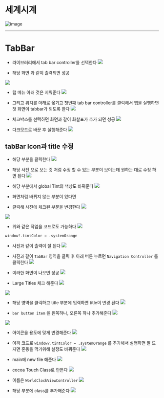 # 세계시계
![image](https://github.com/KuHell/AppleClock/assets/66454452/9efb64fc-d65d-4356-9504-1d8f706feba0)

---

# TabBar

- 라이브러리에서 tab bar controller를 선택한다
![](https://velog.velcdn.com/images/itkdgus489/post/b6872e7a-047a-4e71-934c-cc6f3748ee9c/image.png)


- 해당 화면 과 같이 출력되면 성공

![](https://velog.velcdn.com/images/itkdgus489/post/c59e241c-d4cd-455f-ac21-174e438bc7e7/image.png)


- 탭 메뉴 아래 것은 지워준다
![](https://velog.velcdn.com/images/itkdgus489/post/ca815470-95dc-4fb1-ad2d-b4ceeea98551/image.png)


- 그리고 위치를 아래로 옮기고 첫번째 tab bar controller를 클릭해서 앱을 실행하면 첫 화면이 tabbar가 되도록 한다
![](https://velog.velcdn.com/images/itkdgus489/post/05282d9d-1775-4c6a-8ffb-44b5aa8fca45/image.png)



- 체크박스를 선택하면 화면과 같이 화살표가 추가 되면 성공
![](https://velog.velcdn.com/images/itkdgus489/post/df35a2b6-5ab2-4a0f-8520-df7cc45a7843/image.png)


- 다크모드로 바꾼 후 실행해준다
![](https://velog.velcdn.com/images/itkdgus489/post/bc193298-a69d-4a7e-9e51-39de7caa7628/image.png)


## tabBar Icon과 title 수정

- 해당 부분을 클릭한다
![](https://velog.velcdn.com/images/itkdgus489/post/3838352c-12a7-4efd-9f4c-4e4eb3a56590/image.png)


- 해당 사진 으로 보는 것 처럼 수정 할 수 있는 부분이 보이는데 원하는 대로 수정 하면 된다
![](https://velog.velcdn.com/images/itkdgus489/post/03b8f2f4-97f6-4090-a1fc-965e589b3722/image.png)

- 해당 부분에서 global Tint의 색상도 바꿔준다
![](https://velog.velcdn.com/images/itkdgus489/post/3c5a3764-11a9-4a39-af25-2b89a2c20699/image.png)


- 화면처럼 바뀌지 않는 부분이 있다면
- 클릭해 사진에 체크된 부분을 변경한다
![](https://velog.velcdn.com/images/itkdgus489/post/1de0cdde-05cc-4ff6-a75d-f20dc9acfe0d/image.png)

![](https://velog.velcdn.com/images/itkdgus489/post/d33872c0-5ed6-4308-a917-638c029bf507/image.png)


- 위와 같은 작업을 코드로도 가능하다
![](https://velog.velcdn.com/images/itkdgus489/post/e342bce6-ecf5-4652-a3b7-39a05d5404b9/image.png)

```swift
window?.tintColor = .systemOrange
```

- 사진과 같이 출력이 잘 된다
![](https://velog.velcdn.com/images/itkdgus489/post/745ee39d-760e-4cb5-9e54-aa534d925bfe/image.png)


- 사진과 같이 `TabBar` 영역을 클릭 후 아래 버튼 누르면 `Navigation Controller` 를 클릭한다
![](https://velog.velcdn.com/images/itkdgus489/post/0910ec76-d32d-481a-87b5-31ee6656e08f/image.png)


- 이러한 화면이 나오면 성공
![](https://velog.velcdn.com/images/itkdgus489/post/f6721c95-9b6d-46af-9e72-9f9c4ba21016/image.png)


- Large Titles 체크 해준다
![](https://velog.velcdn.com/images/itkdgus489/post/18a37a67-2f9e-4c1b-bd54-1135eee4cebc/image.png)

![](https://velog.velcdn.com/images/itkdgus489/post/12e13be9-f256-4a65-b576-7c7ac95c6897/image.png)


- 해당 영역을 클릭하고 title 부분에 입력하면 title이 변경 된다
![](https://velog.velcdn.com/images/itkdgus489/post/9d1f966b-0370-483d-874c-4446742506bb/image.png)


- `bar button item` 을 왼쪽하나, 오른쪽 하나 추가해준다
![](https://velog.velcdn.com/images/itkdgus489/post/729cd1f6-0e46-43c9-9a94-4a9678ea553d/image.png)

![](https://velog.velcdn.com/images/itkdgus489/post/2d90bb60-4486-4a45-89ed-c71c5feee4ea/image.png)


- 아이콘을 용도에 맞게 변경해준다
![](https://velog.velcdn.com/images/itkdgus489/post/c6d2b438-e64f-4421-85af-68cda5bcbee7/image.png)

- 아까 코드로 `window?.tintColor = .systemOrange` 를 추가해서 실행하면 잘 뜨지면 혼동을 막기위해 설정도 바꿔준다
![](https://velog.velcdn.com/images/itkdgus489/post/d38842f0-980e-4674-aa64-b79932a641e8/image.png)


- main에 new file 해준다
![](https://velog.velcdn.com/images/itkdgus489/post/a07b8fd5-7663-4f84-b29c-50ba68dfeb68/image.png)

- cocoa Touch Class로 만든다
![](https://velog.velcdn.com/images/itkdgus489/post/61fc3b44-d37f-4048-8342-87b479141aad/image.png)


- 이름은 `WorldClockViewController`
![](https://velog.velcdn.com/images/itkdgus489/post/03d6c665-945e-43f3-bca7-0c34dfeeea7e/image.png)


- 해당 부분에 class를 추가해준다
![](https://velog.velcdn.com/images/itkdgus489/post/bfc0b481-a57e-4458-aa27-411696009c2a/image.png)
